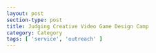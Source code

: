```yaml
---
layout: post
section-type: post
title: Judging Creative Video Game Design Camp
category: Category
tags: [ 'service', 'outreach' ]
---
```

<!-- Place this tag in your head or just before your close body tag. -->
<script type="text/javascript" src="https://apis.google.com/js/plusone.js"></script>

<!-- Place this tag where you want the widget to render. -->
<div class="g-post" data-href="https://plus.google.com/115988942600478124988/posts/L7HKeojyFvY"></div>
